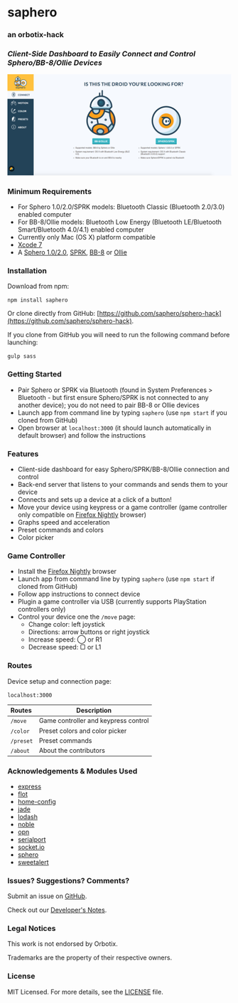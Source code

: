 # saphero

### an orbotix-hack

### _Client-Side Dashboard to Easily Connect and Control Sphero/BB-8/Ollie Devices_

![Control Page](/public/img/setup-screenshot.png)

### Minimum Requirements
- For Sphero 1.0/2.0/SPRK models: Bluetooth Classic (Bluetooth 2.0/3.0) enabled computer
- For BB-8/Ollie models: Bluetooth Low Energy (Bluetooth LE/Bluetooth Smart/Bluetooth 4.0/4.1) enabled computer
- Currently only Mac (OS X) platform compatible
- [Xcode 7](https://itunes.apple.com/ca/app/xcode/id497799835?mt=12)
- A [Sphero 1.0/2.0](http://www.sphero.com/sphero), [SPRK](http://www.sphero.com/education), [BB-8](http://www.sphero.com/starwars) or [Ollie](http://www.sphero.com/ollie)

### Installation
Download from npm:
```
npm install saphero
```
Or clone directly from GitHub: [https://github.com/saphero/sphero-hack](https://github.com/saphero/sphero-hack).

If you clone from GitHub you will need to run the following command before launching:
```
gulp sass
```

### Getting Started
- Pair Sphero or SPRK via Bluetooth (found in System Preferences > Bluetooth - but first ensure Sphero/SPRK is not connected to any another device); you do not need to pair BB-8 or Ollie devices
- Launch app from command line by typing ```saphero``` (use ```npm start``` if you cloned from GitHub)
- Open browser at ```localhost:3000``` (it should launch automatically in default browser) and follow the instructions

### Features
- Client-side dashboard for easy Sphero/SPRK/BB-8/Ollie connection and control
- Back-end server that listens to your commands and sends them to your device
- Connects and sets up a device at a click of a button!
- Move your device using keypress or a game controller (game controller only compatible on [Firefox Nightly](https://nightly.mozilla.org/) browser)
- Graphs speed and acceleration
- Preset commands and colors
- Color picker

### Game Controller
- Install the [Firefox Nightly](https://nightly.mozilla.org/) browser
- Launch app from command line by typing ```saphero``` (use ```npm start``` if cloned from GitHub)
- Follow app instructions to connect device
- Plugin a game controller via USB (currently supports PlayStation controllers only)
- Control your device one the ```/move``` page:
  - Change color: left joystick
  - Directions: arrow buttons or right joystick
  - Increase speed: ◯ or R1
  - Decrease speed: ▢ or L1

### Routes
Device setup and connection page:
```
localhost:3000
```

| Routes        | Description                          |
| :-----------  | ------------------------------------ |
| ```/move```   | Game controller and keypress control |
| ```/color```  | Preset colors and color picker       |
| ```/preset``` | Preset commands                      |
| ```/about```  | About the contributors               |

### Acknowledgements & Modules Used
- [express](https://www.npmjs.com/package/express)
- [flot](https://www.npmjs.com/package/flot)
- [home-config](https://www.npmjs.com/package/home-config)
- [jade](https://www.npmjs.com/package/jade)
- [lodash](https://www.npmjs.com/package/lodash)
- [noble](https://www.npmjs.com/package/noble)
- [opn](https://www.npmjs.com/package/opn)
- [serialport](https://www.npmjs.com/package/serialport)
- [socket.io](https://www.npmjs.com/package/socket.io)
- [sphero](https://www.npmjs.com/package/sphero)
- [sweetalert](https://www.npmjs.com/package/sweetalert)

### Issues? Suggestions? Comments?
Submit an issue on [GitHub](https://github.com/saphero/sphero-hack/issues).

Check out our [Developer's Notes](https://github.com/saphero/sphero-hack/blob/master/DEV_NOTES.md).

### Legal Notices
This work is not endorsed by Orbotix.

Trademarks are the property of their respective owners.

### License
MIT Licensed. For more details, see the [LICENSE](https://github.com/saphero/sphero-hack/blob/master/LICENSE.md) file.
